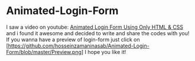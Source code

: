 # Animated-Login-Form

I saw a video on youtube: [Animated Login Form Using Only HTML & CSS](https://youtu.be/HV7DtH3J2PU) 
and i found it awesome and decided to write and share the codes with you!
If you wanna have a preview of login-form just click on [https://github.com/hosseinzamaninasab/Animated-Login-Form/blob/master/Preview.png]
I hope you like it!

